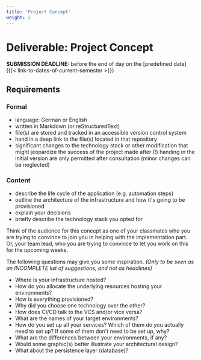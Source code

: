```yaml
---
title: 'Project Concept'
weight: 2
---
```



Deliverable: Project Concept
============================


__SUBMISSION DEADLINE:__ before the end of day on the [predefined date]({{< link-to-dates-of-current-semester >}})


## Requirements

### Formal

* language: German or English
* written in Markdown (or reStructuredText)
* file(s) are stored and tracked in an accessible version control system
* hand in a deep link to the file(s) located in that repository
* significant changes to the technology stack or other modification that might jeopardize the success
  of the project made after (!) handing in the initial version are only permitted after consultation
  (minor changes can be neglected)


### Content

* describe the life cycle of the application (e.g. automation steps)
* outline the architecture of the infrastructure and how it's going to be provisioned
* explain your decisions
* briefly describe the technology stack you opted for

Think of the audience for this concept as one of your classmates who you are trying to convince to join you in
helping with the implementation part. Or, your team lead, who you are trying to convince to let you work on this
for the upcoming weeks. 

The following questions may give you some inspiration. *(Only to be seen as an INCOMPLETE list of suggestions, and not
as headlines)*

* Where is your infrastructure hosted?
* How do you allocate the underlying resources hosting your environments?
* How is everything provisioned?
* Why did you choose one technology over the other?
* How does CI/CD talk to the VCS and/or vice versa?
* What are the names of your target environments?
* How do you set up all your services? Which of them do you actually need to set up?
  If some of them don't need to be set up, why?
* What are the differences between your environments, if any?
* Would some graphic(s) better illustrate your architectural design?
* What about the persistence layer (database)?
